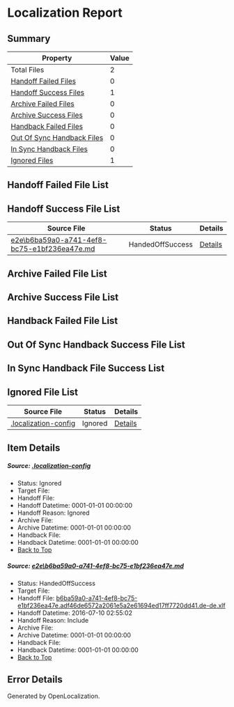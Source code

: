 # <a name='report-top'></a> Localization Report

## Summary
 Property | Value 
 -------- | ----- 
 Total Files | 2
[ Handoff Failed Files ](#handoff-failed-list)| 0
[ Handoff Success Files ](#handoff-success-list)| 1
[ Archive Failed Files ](#archive-failed-list)| 0
[ Archive Success Files ](#archive-success-list)| 0
[ Handback Failed Files ](#handback-failed-list)| 0
[ Out Of Sync Handback Files ](#outofsync-handback-success-list)| 0
[ In Sync Handback Files ](#insync-handback-success-list)| 0
[ Ignored Files ](#ignored-list)| 1

## <a name='handoff-failed-list'></a> Handoff Failed File List

## <a name='handoff-success-list'></a> Handoff Success File List
 Source File | Status | Details 
 ----------- | ------ | ------- 
 [e2e\b6ba59a0-a741-4ef8-bc75-e1bf236ea47e.md](https://github.com/OpenLocalizationTestOrg/oltest/blob/20e1cbc2bc4860125a3ccd299f3fa5f75cdf6217/e2e/b6ba59a0-a741-4ef8-bc75-e1bf236ea47e.md) | HandedOffSuccess | [Details](#4fedfdcd59241cdd36dfcf68e53b9c30d03b9ca01)

## <a name='archive-failed-list'></a> Archive Failed File List

## <a name='archive-success-list'></a> Archive Success File List

## <a name='handback-failed-list'></a> Handback Failed File List

## <a name='outofsync-handback-success-list'></a> Out Of Sync Handback Success File List

## <a name='insync-handback-success-list'></a> In Sync Handback File Success List

## <a name='ignored-list'></a> Ignored File List
 Source File | Status | Details 
 ----------- | ------ | ------- 
 [.localization-config](https://github.com/OpenLocalizationTestOrg/oltest/blob/20e1cbc2bc4860125a3ccd299f3fa5f75cdf6217/.localization-config) | Ignored | [Details](#3d4f252ac210baf56311d7e97dcc2db10974dbd20)

## Item Details
##### <a name='3d4f252ac210baf56311d7e97dcc2db10974dbd20'></a> Source: [.localization-config](https://github.com/OpenLocalizationTestOrg/oltest/blob/20e1cbc2bc4860125a3ccd299f3fa5f75cdf6217/.localization-config)
* Status: Ignored
* Target File: 
* Handoff File: 
* Handoff Datetime: 0001-01-01 00:00:00
* Handoff Reason: Ignored
* Archive File: 
* Archive Datetime: 0001-01-01 00:00:00
* Handback File: 
* Handback Datetime: 0001-01-01 00:00:00
* [Back to Top](#report-top)

##### <a name='4fedfdcd59241cdd36dfcf68e53b9c30d03b9ca01'></a> Source: [e2e\b6ba59a0-a741-4ef8-bc75-e1bf236ea47e.md](https://github.com/OpenLocalizationTestOrg/oltest/blob/20e1cbc2bc4860125a3ccd299f3fa5f75cdf6217/e2e/b6ba59a0-a741-4ef8-bc75-e1bf236ea47e.md)
* Status: HandedOffSuccess
* Target File: 
* Handoff File: [b6ba59a0-a741-4ef8-bc75-e1bf236ea47e.adf46de6572a2061e5a2e61694ed17ff7720dd41.de-de.xlf](https://github.com/OpenLocalizationTestOrg/olhandoff-e2e/blob/f14632c2014dfebb6e063e5379b92b53c1057d49/ol-handoff/OpenLocalizationTestOrg/oltest-dede-fly/ci/ht/b6ba59a0-a741-4ef8-bc75-e1bf236ea47e.adf46de6572a2061e5a2e61694ed17ff7720dd41.de-de.xlf)
* Handoff Datetime: 2016-07-10 02:55:02
* Handoff Reason: Include
* Archive File: 
* Archive Datetime: 0001-01-01 00:00:00
* Handback File: 
* Handback Datetime: 0001-01-01 00:00:00
* [Back to Top](#report-top)


## Error Details

Generated by OpenLocalization.
